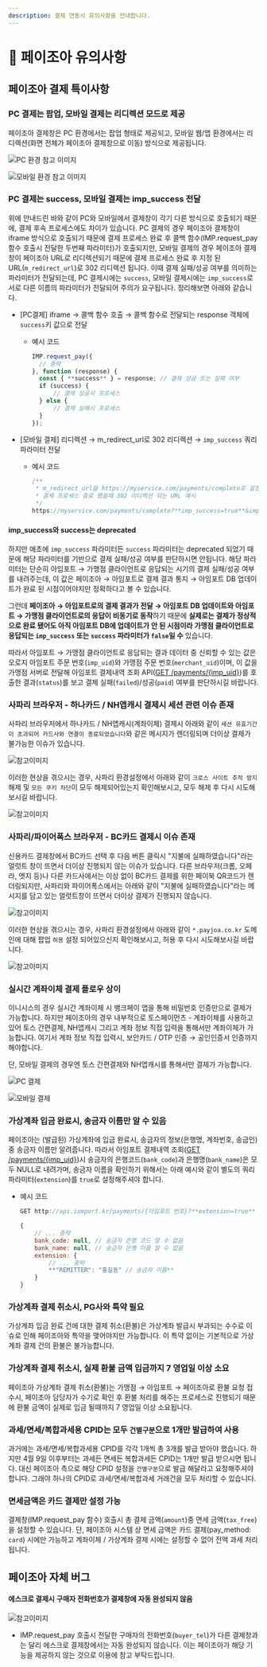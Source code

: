 ```yaml
---
description: 결제 연동시 유의사항을 안내합니다.
---
```


# 📍 페이조아 유의사항

## 페이조아 결제 특이사항

### PC 결제는 팝업, 모바일 결제는 리디렉션 모드로 제공

페이조아 결제창은 PC 환경에서는 팝업 형태로 제공되고, 모바일 웹/앱 환경에서는 리디렉션(화면 전체가 페이조아 결제창으로 이동) 방식으로 제공됩니다.

![PC 환경 참고 이미지](<../../../.gitbook/assets/image (16).png>)

![모바일 환경 참고 이미지](<../../../.gitbook/assets/image (11).png>)

### PC 결제는 success, 모바일 결제는 imp\_success 전달

위에 안내드린 바와 같이 PC와 모바일에서 결제창이 각기 다른 방식으로 호출되기 때문에, 결제 후속 프로세스에도 차이가 있습니다. PC 결제의 경우 페이조아 결제창이 iframe 방식으로 호출되기 때문에 결제 프로세스 완료 후 콜백 함수(IMP.request\_pay 함수 호출시 전달한 두번째 파라미터)가 호출되지만, 모바일 결제의 경우 페이조아 결제창이 페이조아 URL로 리디렉션되기 때문에 결제 프로세스 완료 후 지정 된 URL(`m_redirect_url`)로 302 리디렉션 됩니다. 이때 결제 실패/성공 여부를 의미하는 파라미터가 전달되는데, PC 결제시에는 `success`, 모바일 결제시에는 `imp_success`로 서로 다른 이름의 파라미터가 전달되어 주의가 요구됩니다. 정리해보면 아래와 같습니다.

* \[PC결제] iframe → 콜백 함수 호출 → 콜백 함수로 전달되는 response 객체에 `success`키 값으로 전달
  *   예시 코드

      ```jsx
      IMP.request_pay({
        // 중략
      }, function (response) {
      	const { **success** } = response; // 결제 성공 또는 실패 여부
      	if (success) {
      		// 결제 성공시 프로세스
      	} else {
      		// 결제 실패시 프로세스
      	}
      });
      ```
* \[모바일 결제] 리디렉션 → m\_redirect\_url로 302 리디렉션 → `imp_success` 쿼리 파라미터 전달
  *   예시 코드

      ```jsx
      /**
       * m_redirect_url을 https://myservice.com/payments/complete로 설정한 후
       * 결제 프로세스 종료 됐을때 302 리디렉션 되는 URL 예시
       */
      https://myservice.com/payments/complete?**imp_success=true**&imp_uid=imp1234567890&merchant_uid=mid_123467890
      ```

#### &#x20;**imp\_success와 success는 deprecated**

하지만 애초에 `imp_success` 파라미터든 `success` 파라미터는 deprecated 되었기 때문에 해당 파라미터를 기반으로 결제 실패/성공 여부를 판단하시면 안됩니다. 해당 파라미터는 단순히 아임포트 → 가맹점 클라이언트로 응답되는 시기의 결제 실패/성공 여부를 내려주는데, 이 값은 페이조아 → 아임포트로 결제 결과 통지 → 아임포트 DB 업데이트가 완료 된 시점이어야지만 정확하다고 볼 수 있습니다.

그런데 **페이조아 → 아임포트로의 결제 결과가 전달 → 아임포트 DB 업데이트와 아임포트 → 가맹점 클라이언트로의 응답이 비동기로 동작**하기 때문에 **실제로는 결제가 정상적으로 완료 됐어도 아직 아임포트 DB에 업데이트가 안 된 시점이라 가맹점 클라이언트로 응답되는 `imp_success` 또는 `success` 파라미터가 `false`일 수** 있습니다.

따라서 아임포트 → 가맹점 클라이언트로 응답되는 결과 데이터 중 신뢰할 수 있는 값은 오로지 아임포트 주문 번호(`imp_uid`)와 가맹점 주문 번호(`merchant_uid`)이며, 이 값을 가맹점 서버로 전달해 아임포트 결제내역 조회 API([GET /payments/{imp\_uid}](https://api.iamport.kr/#!/payments/getPaymentByImpUid))를 호출한 결과(`status`)를 보고 결제 실패(`failed`)/성공(`paid`) 여부를 판단하시길 바랍니다.

### 사파리 브라우저 - 하나카드 / NH앱캐시 결제시 세션 관련 이슈 존재

사파리 브라우저에서 하나카드 / NH앱캐시(계좌이체) 결제시 아래와 같이 `세션 유효기간이 초과되어 카드사와 연결이 종료되었습니다`와 같은 메시지가 렌더링되며 더이상 결제가 불가능한 이슈가 있습니다.

![참고이미지](<../../../.gitbook/assets/image (18).png>)

이러한 현상을 겪으시는 경우, 사파리 환경설정에서 아래와 같이 `크로스 사이트 추적 방지` 해제 및 `모든 쿠키 차단`이 모두 해제되어있는지 확인해보시고, 모두 해제 후 다시 시도해보시길 바랍니다.

![참고이미지](<../../../.gitbook/assets/image (27).png>)

### **사파리/파이어폭스 브라우저 - BC카드 결제시 이슈 존재**

신용카드 결제창에서 BC카드 선택 후 다음 버튼 클릭시 "지불에 실패하였습니다"라는 얼럿트 창이 뜨면서 더이상 진행되지 않는 이슈가 있습니다. 다른 브라우저(크롬, 오페라, 엣지 등)나 다른 카드사에서는 이상 없이 BC카드 결제를 위한 페이북 QR코드가 렌더링되지만, 사파리와 파이어폭스에서는 아래와 같이 "지불에 실패하였습니다"라는 메시지를 담고 있는 얼럿트창이 뜨면서 더이상 결제가 진행되지 않습니다.

![참고이미지](<../../../.gitbook/assets/image (5).png>)

이러한 현상을 겪으시는 경우, 사파리 환경설정에서 아래와 같이 `*.payjoa.co.kr` 도메인에 대해 팝업 `허용` 설정 되어있으신지 확인해보시고, 허용 후 다시 시도해보시길 바랍니다.

![참고이미지](<../../../.gitbook/assets/image (29).png>)

### 실시간 계좌이체 결제 플로우 상이

이니시스의 경우 실시간 계좌이체 시 뱅크페이 앱을 통해 비밀번호 인증만으로 결제가 가능합니다. 하지만 페이조아의 경우 내부적으로 토스페이먼츠 - 계좌이체를 사용하고 있어 토스 간편결제, NH앱캐시 그리고 계좌 정보 직접 입력을 통해서만 계좌이체가 가능합니다. 여기서 계좌 정보 직접 입력시, 보안카드 / OTP 인증 → 공인인증서 인증까지 해야합니다.

단, 모바일 결제의 경우엔 토스 간편결제와 NH앱캐시를 통해서만 결제가 가능합니다.

![PC 결제](<../../../.gitbook/assets/image (10).png>)

![모바일 결제](<../../../.gitbook/assets/image (17).png>)

### 가상계좌 입금 완료시, 송금자 이름만 알 수 있음

페이조아는 (발급된) 가상계좌에 입금 완료시, 송금자의 정보(은행명, 계좌번호, 송금인) 중 송금자 이름만 알려줍니다. 따라서 아임포트 결제내역 조회([GET /payments/{imp\_uid}](http://api.iamport.test:8001/#!/payments/getPaymentByImpUid))시 송금자의 은행코드(`bank_code`)과 은행명(`bank_name`)은 모두 NULL로 내려가며, 송금자 이름을 확인하기 위해서는 아래 예시와 같이 별도의 쿼리 파라미터(`extension`)를 `true`로 설정해주셔야 합니다.

*   예시 코드

    ```jsx
    GET http://api.iamport.kr/payments/{아임포트 번호}?**extension=true**

    {
    	// ... 중략
    	bank_code: null, // 송금자 은행 코드 알 수 없음
    	bank_name: null, // 송금자 은행 이름 알 수 없음
    	extension: {
    		// ... 중략
    		**"REMITTER": "홍길동" // 송금자 이름**
    	}
    }
    ```

### 가상계좌 결제 취소시, PG사와 특약 필요

가상계좌 입금 완료 건에 대한 결제 취소(환불)은 가상계좌 발급시 부과되는 수수료 이슈로 인해 페이조아와 특약을 맺어야지만 가능합니다. 이 특약 없이는 기본적으로 가상계좌 결제 건의 환불은 불가능합니다.

### 가상계좌 결제 취소시, 실제 환불 금액 입금까지 7 영업일 이상 소요

페이조아 가상계좌 결제 취소(환불)는 가맹점 → 아임포트 → 페이조아로 환불 요청 접수시, 페이조아 담당자가 수기로 확인 후 환불 처리를 해주는 프로세스로 진행되기 때문에 환불 금액이 실제로 입금 될때까지 7 영업일 이상 소요됩니다.

### 과세/면세/복합과세용 CPID는 모두 `건별구분`으로 1개만 발급하여 사용

과거에는 과세/면세/복합과세용 CPID를 각각 1개씩 총 3개를 발급 받아야 했습니다. 하지만 4월 9일 이후부터는 과세든 면세든 복합과세든 CPID는 1개만 발급 받으시면 됩니다. 대신 페이조아 측으로 해당 CPID 설정을 `건별구분`으로 발급 해달라고 요청해주셔야 합니다. 그래야 하나의 CPID로 과세/면세/복합과세 거래건을 모두 처리할 수 있습니다.

### 면세금액은 카드 결제만 설정 가능

결제창(IMP.request\_pay 함수) 호출시 총 결제 금액(`amount`)중 면세 금액(`tax_free`)을 설정할 수 있습니다. 단, 페이조아 시스템 상 면세 금액은 카드 결제(pay\_method: `card`) 시에만 가능하고 계좌이체 / 가상계좌 결제 시에는 설정할 수 없어 전액 과세 처리 됩니다.

## 페이조아 자체 버그

#### 에스크로 결제시 구매자 전화번호가 결제창에 자동 완성되지 않음

![참고이미지](<../../../.gitbook/assets/image (28).png>)

* IMP.request\_pay 호출시 전달한 구매자의 전화번호(`buyer_tel`)가 다른 결제창과는 달리 에스크로 결제창에서는 자동 완성되지 않습니다. 이는 페이조아가 해당 기능을 제공하지 않는 것으로 이용에 참고 부탁드립니다.

